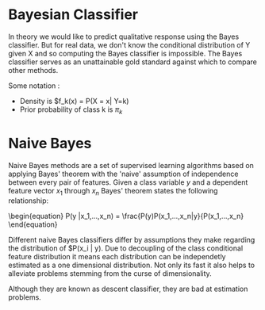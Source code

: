 # Bayesian Classifier
In theory we would like to predict qualitative response using the Bayes classifier. But for real data, we don't know the conditional distribution of Y given X and so computing the Bayes classifier is impossible. The Bayes classifier serves as an unattainable gold standard against which to compare other methods.

Some notation :
- Density is $f_k(x) = P(X = x| Y=k)
- Prior probability of class k is $\pi_k$

# Naive Bayes
Naive Bayes methods are a set of supervised learning algorithms based on applying Bayes' theorem with the 'naive' assumption of independence between every pair of features. Given a class variable $y$ and a dependent feature vector $x_1$ through $x_n$ Bayes' theorem states the following relationship:

\begin{equation}
P(y |x_1,...,x_n) = \frac{P(y)P(x_1,...,x_n|y}{P(x_1,...,x_n}
\end{equation}

Different naive Bayes classifiers differ by assumptions they make regarding the distribution of $P(x_i | y).
Due to decoupling of the class conditional feature distribution it means each distribution can be independetly estimated as a one dimensional distribution. Not only its fast it also helps to alleviate problems stemming from the curse of dimensionality.

Although they are known as descent classifier, they are bad at estimation problems.
